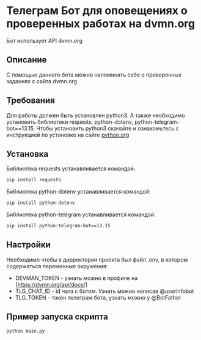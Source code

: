 # Телеграм Бот для оповещениях о проверенных работах на dvmn.org
 Бот использует API dvmn.org

## Описание
С помощью данного бота можно напоминать себе о проверенных заданиях с сайта dvmn.org

## Требования
Для работы должен быть установлен python3. А также необходимо установить библиотеки requests, python-dotenv, 
python-telegram-bot==13.15. 
Чтобы установить python3 скачайте и ознакомьтесь с инструкцией по установке на сайте [python.org](https://www.python.org/downoloads)

## Установка
Библиотека requests устанавливается командой:
```bash
pip install requests
```

Библиотека python-dotenv устанавливается командой:
```bash
pip install python-dotenv
```
Библиотека python-telegram устанавливается командой:
```bash
pip install python-telegram-bot==13.15
```

## Настройки
Необходимо чтобы в дирректории проекта был файл .env, в котором содержаться переменные окружения:
* DEVMAN_TOKEN - узнать можно в профиле на [https://dvmn.org/api/docs/]
* TLG_CHAT_ID - id чата с ботом. Узнать можно написав @userinfobot
* TLG_TOKEN - токен телеграм бота, узнать можно у @BotFather

## Пример запуска скрипта
```bash
python main.py
```
